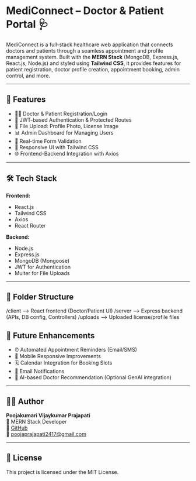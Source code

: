 # MediConnect – Doctor & Patient Portal 🩺

MediConnect is a full-stack healthcare web application that connects doctors and patients through a seamless appointment and profile management system. Built with the **MERN Stack** (MongoDB, Express.js, React.js, Node.js) and styled using **Tailwind CSS**, it provides features for patient registration, doctor profile creation, appointment booking, admin control, and more.

---

## 🚀 Features

- 👨‍⚕️ Doctor & Patient Registration/Login
- 🔐 JWT-based Authentication & Protected Routes
- 📂 File Upload: Profile Photo, License Image
- 📊 Admin Dashboard for Managing Users
- 🔄 Real-time Form Validation
- 🎯 Responsive UI with Tailwind CSS
- 🌐 Frontend-Backend Integration with Axios

---

## 🛠️ Tech Stack

**Frontend:**
- React.js
- Tailwind CSS
- Axios
- React Router

**Backend:**
- Node.js
- Express.js
- MongoDB (Mongoose)
- JWT for Authentication
- Multer for File Uploads

---

## 📁 Folder Structure

/client --> React frontend (Doctor/Patient UI)
/server --> Express backend (APIs, DB config, Controllers)
/uploads --> Uploaded license/profile files



## 🧪 Future Enhancements

- ⏰ Automated Appointment Reminders (Email/SMS)
- 📱 Mobile Responsive Improvements
- 🗓️ Calendar Integration for Booking Slots
- 📧 Email Notifications
- 🧬 AI-based Doctor Recommendation (Optional GenAI integration)

---

## 🧑‍💻 Author

**Poojakumari Vijaykumar Prajapati**  
💼 MERN Stack Developer  
🔗 [GitHub](https://github.com/Poojaprajapati2417)  
📧 poojaprajapati2417@gmail.com

---

## 📝 License

This project is licensed under the MIT License.
